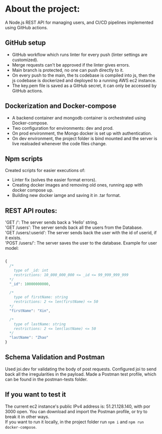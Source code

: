 # About the project:
A Node.js REST API for managing users, and CI/CD pipelines implemented using GitHub actions.


## GitHub setup
- GitHub workflow which runs linter for every push (linter settings are customized).
- Merge requests can't be approved if the linter gives errors.
- Main branch is protected, no one can push directly to it.
- On every push to the main, the ts codebase is compiled into js, then the js codebase is dockerized and deployed to a running AWS ec2 instance.
- The key.pem file is saved as a GitHub secret, it can only be accessed by GitHub actions.

## Dockerization and Docker-compose
- A backend container and mongodb container is orchestrated using Docker-compose.
- Two configuration for environments: dev and prod.
- On prod environment, the Mongo docker is set up with authentication.
- On dev environment, the project folder is bind mounted and the server is live realoaded whenever the code files change.

## Npm scripts
Created scripts for easier executions of:
- Linter fix (solves the easier format errors).
- Creating docker images and removing old ones, running app with docker compose up.
- Building new docker iamge and saving it in .tar format.

## REST API routes:
'GET /': The server sends back a 'Hello' string.  
'GET /users': The server sends back all the users from the Database.  
'GET /users/:userid': The server sends back the user with the id of userid, if it exists.  
'POST /users/': The server saves the user to the database. Example for user model:


```javascript

{
  /*
    type of _id: int
    restrictions: 10_000_000_000 <= _id <= 99_999_999_999
  */
  "_id": 10000000000,

  /*
    type of firstName: string
    restrictions: 2 <= len(firstName) <= 50
  */
  "firstName": "Xin",

  /*
    type of lastName: string
    restrictions: 2 <= len(lastName) <= 50
  */
  "lastName": "Zhao"
}

```

## Schema Validation and Postman
Used joi.dev for validating the body of post requests. Configured joi to send back all the irregularities in the payload.
Made a Postman test profile, which can be found in the postman-tests folder.

## If you want to test it
The current ec2 instance's public IPv4 address is: 51.21.128.140, with por 3000 open. You can download and import the Postman profile, or try to break it in other ways.  
If you want to run it locally, in the project folder run ```npm i``` and ```npm run docker-compose```.

